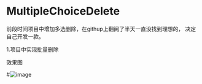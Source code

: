 # MultipleChoiceDelete
前段时间项目中增加多选删除，在githup上翻阅了半天一直没找到理想的，
决定自己开发一款。

1.项目中实现批量删除

效果图

#![image](https://github.com/qianxiangsen521/MultipleChoiceDelete/blob/master/gif/MultipleChoiceDelete.gif)

